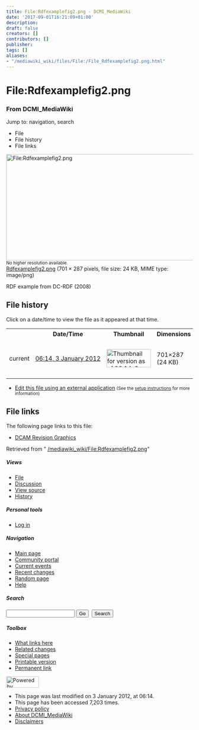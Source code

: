 ```yaml
---
title: File:Rdfexamplefig2.png - DCMI_MediaWiki
date: '2017-09-01T16:21:09+01:00'
description: 
draft: false
creators: []
contributors: []
publisher: 
tags: []
aliases:
- "/mediawiki_wiki/files/File:/File_Rdfexamplefig2.png.html"
---
```


<a id="top"></a>
# File:Rdfexamplefig2.png

### From DCMI\_MediaWiki

Jump to: navigation, search
<!-- start content -->
- File
- File history
- File links

 [<img alt="File:Rdfexamplefig2.png" src="/images/7/71/Rdfexamplefig2.png" width="701" height="287">](/mediawiki_wiki/files/Rdfexamplefig2.png)  
<small>No higher resolution available.</small>  
 [Rdfexamplefig2.png](/images/7/71/Rdfexamplefig2.png)‎ (701 × 287 pixels, file size: 24 KB, MIME type: image/png)

RDF example from DC-RDF (2008)

<!-- 
NewPP limit report
Preprocessor node count: 1/1000000
Post-expand include size: 0/2097152 bytes
Template argument size: 0/2097152 bytes
Expensive parser function count: 0/100
-->
## File history

Click on a date/time to view the file as it appeared at that time.

<table class="wikitable filehistory">
  <tr>
    <td></td>
    <th>Date/Time</th>
    <th>Thumbnail</th>
    <th>Dimensions</th>
    <th>User</th>
    <th>Comment</th>
  </tr>
  <tr>
    <td>current</td>
    <td class="filehistory-selected" style="white-space: nowrap;"><a href="/mediawiki_wiki/files/Rdfexamplefig2.png">06:14, 3 January 2012</a></td>
    <td><a href="/images/7/71/Rdfexamplefig2.png"><img alt="Thumbnail for version as of 06:14, 3 January 2012" src="/images/7/71/Rdfexamplefig2.png" width="120" height="49"></a></td>
    <td>701×287 <span style="white-space: nowrap;">(24 KB)</span>
    </td>
    <td>
      <a href="/index.php/User:TomBaker" title="User:TomBaker" class="mw-userlink">TomBaker</a> <span style="white-space: nowrap;"> <span class="mw-usertoollinks">(<a href="/index.php?title=User_talk:TomBaker&amp;action=edit&amp;redlink=1" class="new" title="User talk:TomBaker (page does not exist)">Talk</a> | <a href="/index.php/Special:Contributions/TomBaker" title="Special:Contributions/TomBaker">contribs</a>)</span></span>
    </td>
    <td> <span class="comment">(RDF example from DC-RDF (2008))</span>
    </td>
  </tr>
</table>

  

- [Edit this file using an external application](/index.php?title=File:Rdfexamplefig2.png&action=edit&externaledit=true&mode=file "File:Rdfexamplefig2.png") <small>(See the <a href="http://www.mediawiki.org/wiki/Manual:External_editors" class="external text" rel="nofollow">setup instructions</a> for more information)</small>

## File links

The following page links to this file:

- [DCAM Revision Graphics](/index.php/DCAM_Revision_Graphics "DCAM Revision Graphics")

Retrieved from " [/mediawiki_wiki/File:Rdfexamplefig2.png](/mediawiki_wiki/files/File:/File:Rdfexamplefig2.png.html)"

<!-- end content -->

##### Views

- [File](/mediawiki_wiki/files/File:/File:Rdfexamplefig2.png.html)
- [Discussion](/index.php?title=File_talk:Rdfexamplefig2.png&action=edit&redlink=1 "Discussion about the content page [t]")
- [View source](/index.php?title=File:Rdfexamplefig2.png&action=edit "This page is protected.
You can view its source [e]")
- [History](/index.php?title=File:Rdfexamplefig2.png&action=history "Past revisions of this page [h]")

##### Personal tools

- [Log in](/index.php?title=Special:UserLogin&returnto=File:Rdfexamplefig2.png "You are encouraged to log in; however, it is not mandatory [o]")

<script type="text/javascript"> if (window.isMSIE55) fixalpha(); </script>

##### Navigation

- [Main page](/index.php/Main_Page "Visit the main page [z]")
- [Community portal](/index.php/DCMI_MediaWiki:Community_portal "About the project, what you can do, where to find things")
- [Current events](/index.php/DCMI_MediaWiki:Current_events "Find background information on current events")
- [Recent changes](/index.php/Special:RecentChanges "The list of recent changes in the wiki [r]")
- [Random page](/index.php/Special:Random "Load a random page [x]")
- [Help](/index.php/Help:Contents "The place to find out")

##### <label for="searchInput">Search</label>

<form action="/index.php" id="searchform">
				<input type="hidden" name="title" value="Special:Search">
				<input id="searchInput" title="Search DCMI_MediaWiki" accesskey="f" type="search" name="search">
				<input type="submit" name="go" class="searchButton" id="searchGoButton" value="Go" title="Go to a page with this exact name if exists"> 
				<input type="submit" name="fulltext" class="searchButton" id="mw-searchButton" value="Search" title="Search the pages for this text">
			</form>

##### Toolbox

- [What links here](/index.php/Special:WhatLinksHere/File:Rdfexamplefig2.png "List of all wiki pages that link here [j]")
- [Related changes](/index.php/Special:RecentChangesLinked/File:Rdfexamplefig2.png "Recent changes in pages linked from this page [k]")
- [Special pages](/index.php/Special:SpecialPages "List of all special pages [q]")
- [Printable version](/index.php?title=File:Rdfexamplefig2.png&printable=yes "Printable version of this page [p]")
- [Permanent link](/index.php?title=File:Rdfexamplefig2.png&oldid=1919 "Permanent link to this revision of the page")

<!-- end of the left (by default at least) column -->

 [<img src="/skins/common/images/poweredby_mediawiki_88x31.png" height="31" width="88" alt="Powered by MediaWiki">](http://www.mediawiki.org/)

- This page was last modified on 3 January 2012, at 06:14.
- This page has been accessed 7,203 times.
- [Privacy policy](/index.php/DCMI_MediaWiki:Privacy_policy "DCMI MediaWiki:Privacy policy")
- [About DCMI\_MediaWiki](/index.php/DCMI_MediaWiki:About "DCMI MediaWiki:About")
- [Disclaimers](/index.php/DCMI_MediaWiki:General_disclaimer "DCMI MediaWiki:General disclaimer")

<script>if (window.runOnloadHook) runOnloadHook();</script><!-- Served in 0.456 secs. -->
